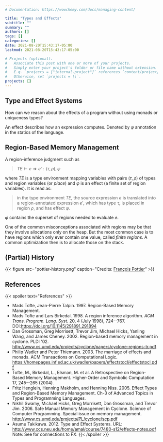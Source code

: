 ```yaml
---
# Documentation: https://wowchemy.com/docs/managing-content/

title: "Types and Effects"
subtitle: ""
summary: ""
authors: []
tags: []
categories: []
date: 2021-08-20T15:43:17-05:00
lastmod: 2021-08-20T15:43:17-05:00

# Projects (optional).
#   Associate this post with one or more of your projects.
#   Simply enter your project's folder or file name without extension.
#   E.g. `projects = ["internal-project"]` references `content/project/deep-learning/index.md`.
#   Otherwise, set `projects = []`.
projects: []
---
```


## Type and Effect Systems
How can we reason about the effects of a program without using monads or uniqueness types?

An effect describes how an expression computes. Denoted by $\varphi$ annotation in the statics of the language.

## Region-Based Memory Management
A region-inference judgment such as
> $TE \vdash e ⇒ e' :(τ, ρ), \varphi$

where $TE$ is a type environment mapping variables with pairs $(\tau, \rho)$ of types and region variables (or _place_) and $\varphi$ is an effect (a finite set of region variables). It is read as:

> in the type environment $TE$, the source expression $e$ is translated into a region-annotated expression $e'$, which has type $τ$, is placed in region $ρ$, and has effect $\varphi$.

$\varphi$ contains the superset of regions needed to evaluate $e$.

One of the common misconceptions associated with regions may be that they involve allocations only on the heap. But the most common case is to have regions which only ever contain one value, called _finite regions_. A common optimization then is to allocate those on the stack.

## (Partial) History

{{< figure src="pottier-history.png" caption="Credits: [François Pottier](http://pauillac.inria.fr/~fpottier/slides/fpottier-2007-05-linear-bestiary.pdf#page=5)" >}}


## References
{{< spoiler text="References" >}}
- Mads Tofte, Jean-Pierre Talpin. 1997. Region-Based Memory Management.
- Mads Tofte and Lars Birkedal. 1998. A region inference algorithm. <i>ACM Trans. Program. Lang. Syst.</i> 20, 4 (July 1998), 724--767. DOI:https://doi.org/10.1145/291891.291894
- Dan Grossman, Greg Morrisett, Trevor Jim, Michael Hicks, Yanling Wang, and James Cheney. 2002. Region-based memory management in cyclone. PLDI '02. http://www.cs.umd.edu/projects/cyclone/papers/cyclone-regions-tr.pdf
- Philip Wadler and Peter Thiemann. 2003. The marriage of effects and monads. ACM Transactions on Computational Logic. https://homepages.inf.ed.ac.uk/wadler/papers/effectstocl/effectstocl.pdf
- Tofte, M., Birkedal, L., Elsman, M. et al. A Retrospective on Region-Based Memory Management. Higher-Order and Symbolic Computation 17, 245--265 (2004).
- Fritz Henglein, Henning Makholm, and Henning Niss. 2005. Effect Types and Region-Based Memory Management. Ch-3 of Advanced Topics in Types and Programming Languages.
- Nikhil Swamy, Michael Hicks, Greg Morrisett, Dan Grossman, and Trevor Jim. 2006. Safe Manual Memory Management in Cyclone. Science of Computer Programming. Special issue on memory management. http://www.cs.umd.edu/projects/PL/cyclone/scp.pdf
- Asumu Takikawa. 2012. Type and Effect Systems. URL: http://www.ccs.neu.edu/home/amal/course/7480-s12/effects-notes.pdf Note: See for connections to FX.
{{< /spoiler >}}
